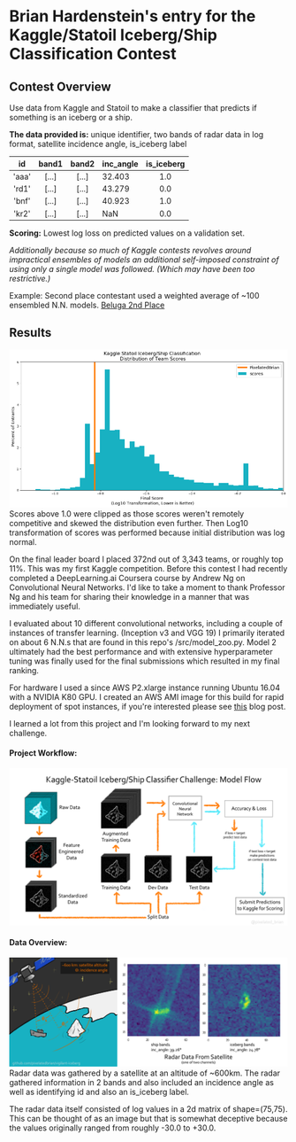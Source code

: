 # Brian Hardenstein's entry for the Kaggle/Statoil Iceberg/Ship Classification Contest
## Contest Overview
Use data from Kaggle and Statoil to make a classifier that predicts if something is an iceberg or a ship.

**The data provided is:**
unique identifier, two bands of radar data in log format, satellite incidence angle, is_iceberg label

| id | band1 | band2 | inc_angle | is_iceberg |
|:--:|:-----:|:-----:|:----------|:----------:|
|'aaa'|[...]|[...]|32.403|1.0|
|'rd1'|[...]|[...]|43.279|0.0|
|'bnf'|[...]|[...]|40.923|1.0|
|'kr2'|[...]|[...]|NaN|0.0|

**Scoring:** Lowest log loss on predicted values on a validation set.

_Additionally because so much of Kaggle contests revolves around impractical ensembles of models an additional self-imposed constraint of using only a single model was followed. (Which may have been too restrictive.)_

Example: Second place contestant used a weighted average of ~100 ensembled N.N. models. [Beluga 2nd Place](https://www.kaggle.com/c/statoil-iceberg-classifier-challenge/discussion/48294)

## Results
![competition results](/imgs/report/log_scores.png)
Scores above 1.0 were clipped as those scores weren't remotely competitive and skewed the distribution even further. Then Log10 transformation of scores was performed because initial distribution was log normal.

On the final leader board I placed 372nd out of 3,343 teams, or roughly top 11%. This was my first Kaggle competition. Before this contest I had recently completed a DeepLearning.ai Coursera course by Andrew Ng on Convolutional Neural Networks. I'd like to take a moment to thank Professor Ng and his team for sharing their knowledge in a manner that was immediately useful.

I evaluated about 10 different convolutional networks, including a couple of instances of transfer learning. (Inception v3 and VGG 19) I primarily iterated on about 6 N.N.s that are found in this repo's /src/model_zoo.py.  Model 2 ultimately had the best performance and with extensive hyperparameter tuning was finally used for the final submissions which resulted in my final ranking.

For hardware I used a since AWS P2.xlarge instance running Ubuntu 16.04 with a NVIDIA K80 GPU. I created an AWS AMI image for this build for rapid deployment of spot instances, if you're interested please see [this](https://pixelatedbrian.github.io/2018-01-12-AWS-Deep-Learning-with-GPU/) blog post.    

I learned a lot from this project and I'm looking forward to my next challenge.

#### Project Workflow:
![model flow](/imgs/report/model_flowchart.png)


#### Data Overview:

![data overview](/imgs/report/vigilant-iceberg_explanation_graphic_2.png)
Radar data was gathered by a satellite at an altitude of ~600km. The radar gathered information in 2 bands and also included an incidence angle as well as identifying id and also an is_iceberg label.

The radar data itself consisted of log values in a 2d matrix of shape=(75,75).  This can be thought of as an image but that is somewhat deceptive because the values originally ranged from roughly -30.0 to +30.0.
